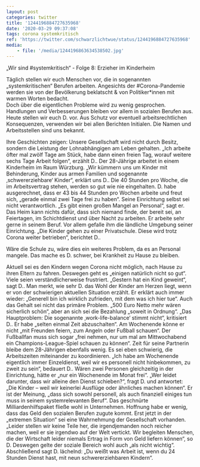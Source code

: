 ```yaml
---
layout: post
categories: twitter
title: '1244196884727635968'
date: '2020-03-29 09:37:08'
tags: corona systemkritisch
ref: 'https://twitter.com/schwarzlichtwue/status/1244196884727635968'
media:
    - file: '/media/1244196863634538502.jpg'
---
```

„Wir sind #systemkritisch“ - Folge 8: Erzieher im Kinderheim



Täglich stellen wir euch Menschen vor, die in sogenannten „systemkritischen“ Berufen arbeiten. Angesichts der #Corona-Pandemie werden sie von der Bevölkerung beklatscht &amp; von Politiker\*innen mit warmen Worten bedacht.  
Doch über die eigentlichen Probleme wird zu wenig gesprochen. Handlungen und Verbesserungen bleiben vor allem in sozialen Berufen aus. Heute stellen wir euch D. vor. Aus Schutz vor eventuell arbeitsrechtlichen Konsequenzen, verwenden wir bei allen Berichten Initialen. 
Die Namen und Arbeitsstellen sind uns bekannt.



Ihre Geschichten zeigen: Unsere Gesellschaft wird nicht durch Besitz, sondern die Leistung der Lohnabhängigen am Leben gehalten. 
„Ich arbeite öfter mal zwölf Tage am Stück, habe dann einen freien Tag, worauf weitere sechs Tage Arbeit folgen“, erzählt D.. Der 28-Jährige arbeitet in einem Kinderheim im Raum Würzburg. 
„Wir kümmern uns um Kinder mit Behinderung, Kinder aus armen Familien und sogenannte ‚schwererziehbare‘ Kinder“, erklärt uns D.. Die 40 Stunden pro Woche, die im Arbeitsvertrag stehen, werden so gut wie nie eingehalten. 
D. habe ausgerechnet, dass er 43 bis 44 Stunden pro Wochen arbeite und freut sich, „gerade einmal zwei Tage frei zu haben“. 
Seine Einrichtung selbst sei nicht verantwortlich. „Es gibt einen großen Mangel an Personal“, sagt er. Das Heim kann nichts dafür, dass sich niemand finde, der bereit sei, an Feiertagen, im Schichtdienst und über Nacht zu arbeiten. 
Er arbeite sehr gerne in seinem Beruf. Vor allem gefalle ihm die ländliche Umgebung seiner Einrichtung. „Die Kinder gehen zu einer Privatschule. Diese wird trotz Corona weiter betrieben“, berichtet D..

Wäre die Schule zu, wäre dies ein weiteres Problem, da es an Personal mangele. 
Das mache es D. schwer, bei Krankheit zu Hause zu bleiben.



Aktuell sei es den Kindern wegen Corona nicht möglich, nach Hause zu ihren Eltern zu fahren. Deswegen geht es „einigen natürlich nicht so gut“. Viele seien verständlicherweise frustriert. 
„Gestern hat ein Kind geweint“, sagt D.. Man merkt, wie sehr D. das Wohl der Kinder am Herzen liegt, wenn er von der schwierigen aktuellen Situation erzählt. 
Er erklärt auch immer wieder: „Generell bin ich wirklich zufrieden, mit dem was ich hier tue“. Auch das Gehalt sei nicht das primäre Problem. „500 Euro Netto mehr wären sicherlich schön“, aber an sich sei die Bezahlung „soweit in Ordnung“. 
„Das Hauptproblem: Die sogenannte ‚work-life-balance‘ stimmt nicht“, kritisiert D.. Er habe „selten einmal Zeit abzuschalten“. Am Wochenende könne er nicht „mit Freunden feiern, zum Angeln oder Fußball schauen“. 
Der Fußballfan muss sich sogar „frei nehmen, nur um mal am Mittwochabend ein Champions-League-Spiel schauen zu können“. Zeit für seine Partnerin bleibe dem 28-Jährigen ebenfalls wenig. Es sei eben schwierig, die Arbeitszeiten miteinander zu koordinieren. 
„Ich habe am Wochenende eigentlich immer Einzeldienst, weil wir es personell nicht hinbekommen, zu zweit zu sein“, bedauert D.. Wären zwei Personen gleichzeitig in der Einrichtung, hätte er „nur ein Wochenende im Monat frei“. 
„Wer leidet darunter, dass wir alleine den Dienst schieben?“, fragt D. und antwortet: „Die Kinder – weil wir keinerlei Ausflüge oder ähnliches machen können“. 
Er ist der Meinung, „dass sich sowohl personell, als auch finanziell einiges tun muss in seinem systemrelevanten Beruf“. Das geschnürte Milliardenhilfspaket fließe wohl in Unternehmen. Hoffnung habe er wenig, dass das Geld den sozialen Berufen zugute kommt. 
Erst jetzt in der „extremen Situation“ sei eine Wahrnehmung der Gesellschaft vorhanden. „Leider stellen wir keine Teile her, die irgendjemanden noch reicher machen, weil er sie irgendwo auf der Welt vertickt. 
Wir begleiten Menschen, die der Wirtschaft leider niemals Ertrag in Form von Geld liefern können“, so D. Deswegen gelte der soziale Bereich wohl auch „als nicht wichtig“. 
Abschließend sagt D. lächelnd: „Du weißt was Arbeit ist, wenn du 24 Stunden Dienst hast, mit neun schwererziehbaren Kindern“. 
